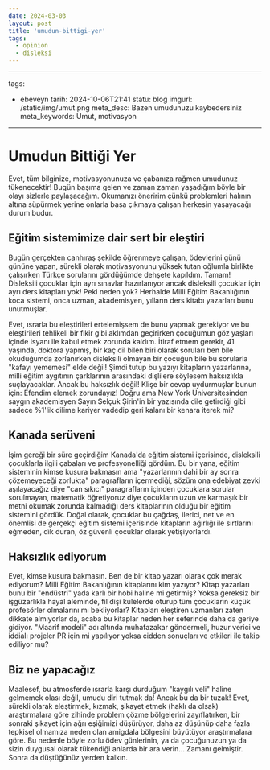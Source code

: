 ```yaml
---
date: 2024-03-03
layout: post
title: 'umudun-bittigi-yer'
tags:
  - opinion
  - disleksi
---
```


---
tags:
  - ebeveyn
tarih: 2024-10-06T21:41
statu: blog
imgurl: /static/img/umut.png
meta_desc: Bazen umudunuzu kaybedersiniz
meta_keywords: Umut, motivasyon
---
# Umudun Bittiği Yer

Evet, tüm bilginize, motivasyonunuza ve çabanıza rağmen umudunuz tükenecektir! Bugün başıma gelen ve zaman zaman yaşadığım böyle bir olayı sizlerle paylaşacağım. Okumanızı öneririm çünkü problemleri halının altına süpürmek yerine onlarla başa çıkmaya çalışan herkesin yaşayacağı durum budur.  
## Eğitim sistemimize dair sert bir eleştiri

Bugün gerçekten canhıraş şekilde öğrenmeye çalışan, ödevlerini günü gününe yapan, sürekli olarak motivasyonunu yüksek tutan oğlumla birlikte çalışırken Türkçe sorularını gördüğümde dehşete kapıldım.  Tamam! Disleksili çocuklar için ayrı sınavlar hazırlanıyor ancak disleksili çocuklar için ayrı ders kitapları yok! Peki neden yok? Herhalde Milli Eğitim Bakanlığının koca sistemi, onca uzman, akademisyen, yılların ders kitabı yazarları bunu unutmuşlar. 

Evet, ısrarla bu eleştirileri ertelemişsem de bunu yapmak gerekiyor ve bu eleştirileri tehlikeli bir fikir gibi aklımdan geçirirken çocuğumun göz yaşları içinde isyanı ile kabul etmek zorunda kaldım. İtiraf etmem gerekir, 41 yaşında, doktora yapmış, bir kaç dil bilen biri olarak soruları ben bile okuduğumda zorlanırken disleksili olmayan bir çocuğun bile bu sorularla "kafayı yememesi" elde değil! Şimdi tutup bu yazıyı kitapların yazarlarına, milli eğitim aygıtının çarklarının arasındaki dişlilere söylesem haksızlıkla suçlayacaklar. Ancak bu haksızlık değil! Klişe bir cevap uydurmuşlar bunun için: Efendim elemek zorundayız! Doğru ama New York Üniversitesinden saygın akademisyen Sayın Selçuk Şirin'in bir yazısında dile getirdiği gibi sadece %1'lik dilime kariyer vadedip geri kalanı bir kenara iterek mi? 
## Kanada serüveni
İşim gereği bir süre geçirdiğim Kanada'da eğitim sistemi içerisinde,  disleksili çocuklarla ilgili çabaları ve profesyonelliği gördüm. Bu bir yana, eğitim sisteminin kimse kusura bakmasın ama "yazarlarının dahi bir ay sonra çözemeyeceği zorlukta" paragrafların içermediği, sözüm ona edebiyat zevki aşılayacağız diye "can sıkıcı" paragrafların içinden çocuklara sorular sorulmayan, matematik öğretiyoruz diye çocukların uzun ve karmaşık bir metni okumak zorunda kalmadığı ders kitaplarının olduğu bir eğitim sistemini gördük.  Doğal olarak, çocuklar bu çağdaş, ilerici, net ve en önemlisi de gerçekçi eğitim sistemi içerisinde kitapların ağırlığı ile sırtlarını eğmeden, dik duran, öz güvenli çocuklar olarak yetişiyorlardı.

## Haksızlık ediyorum

Evet, kimse kusura bakmasın. Ben de bir kitap yazarı olarak çok merak ediyorum? Milli Eğitim Bakanlığının kitaplarını kim yazıyor? Kitap yazarları bunu bir "endüstri" yada karlı bir hobi haline mi getirmiş? Yoksa gereksiz bir işgüzarlıkla hayal aleminde, fil dişi kulelerde oturup tüm çocukların küçük profesörler olmalarını mı bekliyorlar?  Kitapları eleştiren uzmanları zaten dikkate almıyorlar da, acaba bu kitaplar neden her seferinde daha da geriye gidiyor. "Maarif modeli" adı altında muhafazakar göndermeli, huzur verici ve iddialı projeler PR için mi yapılıyor yoksa cidden sonuçları ve etkileri ile takip ediliyor mu? 
## Biz ne yapacağız

Maalesef, bu atmosferde ısrarla karşı durduğum "kaygılı veli" haline gelmemek olası değil, umudu diri tutmak da! Ancak bu da bir tuzak! Evet, sürekli olarak eleştirmek, kızmak, şikayet etmek (haklı da olsak) araştırmalara göre zihinde problem çözme bölgelerini zayıflatırken, bir sonraki şikayet için ağrı eşiğimizi düşürüyor, daha az düşünüp daha fazla tepkisel olmamıza neden olan amigdala bölgesini büyütüyor araştırmalara göre. Bu nedenle böyle zorlu ödev günlerinin, ya da çocuğunuzun ya da sizin duygusal olarak tükendiği anlarda bir ara verin... Zamanı gelmiştir. Sonra da düştüğünüz  yerden kalkın.







